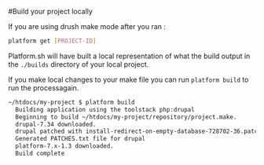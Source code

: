 #Build your project locally

If you are using drush make mode after you ran :

```bash
platform get [PROJECT-ID]
```

Platform.sh will have built a local representation of what the build output in the `./builds` 
directory of your local project.

If you make local changes to your make file you can run `platform build` to run the processagain.

```bash
~/htdocs/my-project $ platform build
  Building application using the toolstack php:drupal
  Beginning to build ~/htdocs/my-project/repository/project.make.
  drupal-7.34 downloaded.
  drupal patched with install-redirect-on-empty-database-728702-36.patch.
  Generated PATCHES.txt file for drupal
  platform-7.x-1.3 downloaded.
  Build complete
```